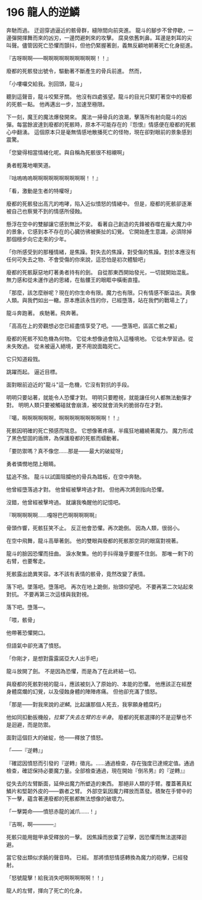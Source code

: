 # 196 龍人的逆鱗

奔馳而過。
迂迴穿過逼近的骸骨群，縫隙間向前突進。
龍斗的腳步不曾停歇，一邊彈開揮舞而來的凶刃，一邊閃避刺來的攻擊。
腐臭依舊刺鼻。耳邊是刺耳的尖叫聲。儘管因死亡恐懼而顫抖，但他仍緊握著劍，義無反顧地朝著死亡化身挺進。

『吉呀啊啊——啊啊啊啊啊啊啊啊啊啊！！』

廢都的死骸發出號令，驅動著不斷產生的骨兵前進。
然而，

「小嘍囉交給我。別回頭，龍斗」

聽到這聲音，龍斗咬緊牙關。
他沒有四處張望。龍斗的目光只緊盯著空中的廢都的死骸一點。
他再邁出一步，加速至極限。

下一刻，魔王的魔法爆發開來。
魔法一掃骨兵的浪潮，擊落所有射向龍斗的凶彈。每當餘波達到廢都的死骸時，原本不可能存在的『怨恨』情感便在廢都的死骸心中翻湧。
這個原本只是毫無情感地散播死亡的怪物，現在卻對眼前的景象感到震驚。

「您變得相當情緒化呢。與自稱為死骸很不相襯啊」

勇者輕蔑地嘲笑道。

『咕嗚嗚嗚啊啊啊啊啊啊啊啊啊啊！！』

「看，激動是生者的特權呀」

廢都的死骸發出高亢的咆哮，陷入近似憤怒的情緒中。
但是，廢都的死骸卻逐漸被自己也察覺不到的情感所侵蝕。

懸浮在空中的雙腳讓它感到無比不安。
看著自己創造的先鋒被吞噬在龐大魔力中的景象，它感到本不存在的心臓彷彿被撕扯的幻覺。
它開始產生意識，必須除掉那個穩步向它走來的少年。

「你所感受到的那種情緒，是焦躁。對失去的焦躁，對受傷的焦躁。對於本應沒有任何可失去之物、不會受傷的你來說，這恐怕是初次體驗吧」

廢都的死骸厭惡地盯著勇者持有的劍。
自從那東西開始發光，一切就開始混亂。無力感和從未運作過的思緒，在骷髏王的眼眶中橫衝直撞。

「那麼，該怎麼辦呢？現在的你生命有限。魔力也有限。只有情感不斷溢出。真像人類。與我們如出一轍。原本應該永恆的你，已經墮落，站在我們的戰場上了」

龍斗奔跑著。
疾馳著。飛奔著。

「高高在上的旁觀想必您已經盡情享受了吧。——墮落吧，區區亡骸之軀」

廢都的死骸不知危機為何物。
它從未想像過會陷入這種境地。
它從未學習過。從未失敗過。
從未被逼入絕境，更不用說面臨死亡。

它只知道殺戮。

跳躍而起。
逼近目標。

面對眼前迫近的"龍斗"這一危機，它沒有對抗的手段。

明明只要站著，就能令人恐懼才對。
明明只要瞪視，就能讓任何人都無法動彈才對。
明明人類只要被觸碰就會崩潰，被咬就會消失的脆弱存在才對。

『噶，啊啊啊啊啊啊，啊啊啊啊啊啊啊啊啊！！』

死骸因明確的死亡預感而喘息。
它想像著疼痛，半瘋狂地纏繞著魔力。
魔力形成了黑色堅固的盾牌，為保護廢都的死骸而蠕動著。

「要防禦嗎？真不像您……那是——最大的破綻呀」

勇者憐憫地閉上眼睛。

猛追不捨。
龍斗以試圖阻攔他的骨兵為踏板，在空中奔馳。

他曾經墮落過才對。
他曾經被擊垮過才對。
但他再次將劍指向恐懼。

沒錯，他曾經被擊垮過。
就讓我喚醒他的記憶吧。

『啊啊啊啊啊……嘎呀巴巴啊啊啊啊啊』

骨頭作響，死骸狂笑不止。
反正他會恐懼。再次跪倒。
因為人類，很弱小。

在空中飛舞，龍斗高舉著劍。
他的雙眼與廢都的死骸那空洞的眼窩對視著。

龍斗的臉因恐懼而扭曲。
淚水聚集。他的手抖得幾乎要握不住劍。
那唯一剩下的右臂，也要奪走。

死骸露出詭異笑容。本不該有表情的骸骨，竟然改變了表情。

落下吧。墜落吧。墮落吧。
再次在地上跪倒，抬頭仰望吧。
不要再第二次站起來對抗。
不要再第三次這樣與我對視。

落下吧。墮落—。

「喂，骸骨」

他帶著恐懼開口。

但語氣中卻充滿了憤怒。

「你剛才，是想對露露諾亞大人出手吧」

龍斗放開了劍。
不是因為恐懼，而是為了在此終結一切。

與廢都的死骸對視的龍斗，應該被刻入了原始的、本能的恐懼。
他應該正在經歷身體腐爛的幻覺，以及侵蝕身體的陣陣疼痛。
但他卻充滿了憤怒。

「那是——對我來說的*逆鱗*。比起讓那個人死去，我寧願身體腐朽」

他如同扣動扳機般，*拉緊了失去左臂的左半身*。
廢都的死骸選擇的不是迎擊也不是迴避，而是防禦。

面對這個巨大的破綻，他——釋放了憤怒。

「——『逆轉』」

『確認因憤怒而引發的『逆轉』徵兆。……通過檢查，存在強度已達規定值。通過檢查，確認保持必要魔力量。全部檢查通過，現在開始『倒吊男』的『逆轉』』

從失去的左臂斷面，延伸出魔力所塑造的東西。
那絕非人類的手臂。覆蓋著真紅鱗片和堅韌外皮的——霸者之臂。
外部空氣因魔力釋放而蒸發。積聚在手臂中的下一擊，蘊含著連廢都的死骸都無法想像的破壞力。

「一擊斃命——憤怒赤龍的滅爪……！」

『吉啊，啊————』

死骸只能用鎧甲承受釋放的一擊。
因焦躁而放棄了迎擊，因恐懼而無法選擇迴避。

當它發出類似求饒的聲音時。
已經。
那將憤怒情感轉換為魔力的砲擊，已經發射。

「怒號龍擊！給我消失吧啊啊啊啊啊！！」

龍人的左臂，揮向了死亡的化身。